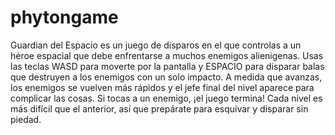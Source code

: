 # phytongame
Guardian del Espacio es un juego de disparos en el que controlas a un héroe espacial que debe enfrentarse a muchos enemigos alienigenas. Usas las teclas WASD para moverte por la pantalla y ESPACIO para disparar balas que destruyen a los enemigos con un solo impacto. A medida que avanzas, los enemigos se vuelven más rápidos y el jefe final del nivel aparece para complicar las cosas. Si tocas a un enemigo, ¡el juego termina! Cada nivel es más difícil que el anterior, así que prepárate para esquivar y disparar sin piedad.